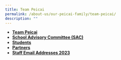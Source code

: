 ```yaml
---
title: Team Peicai
permalink: /about-us/our-peicai-family/team-peicai/
description: ""
---
```

<ul>
<li><strong><a href="/about-us/our-peicai-family/team-peicai">Team Peicai</a></strong></li>
<li><strong><a href="/about-us/our-peicai-family/school-advisory-committee-sac">School Advisory Committee (SAC)</a></strong></li>
<li><strong><a href="/about-us/our-peicai-family/students/model-peicaian">Students</a></strong></li>
<li><strong><a href="/about-us/our-peicai-family/partners">Partners</a></strong></li>
<li><strong><a href="/about-us/our-peicai-family/staff-email-addresses-2023">Staff Email Addresses 2023</a></strong></li>
</ul>